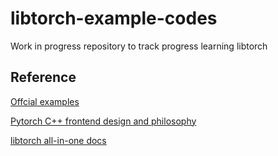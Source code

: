 # libtorch-example-codes

Work in progress repository to track progress learning libtorch

## Reference

[Offcial examples](https://github.com/pytorch/examples/tree/master/cpp) 

[Pytorch C++ frontend design and philosophy](https://pytorch.org/tutorials/advanced/cpp_frontend.html#running-the-network-in-forward-mode)

[libtorch all-in-one docs](https://www.ccoderun.ca/programming/doxygen/pytorch/index.html)
